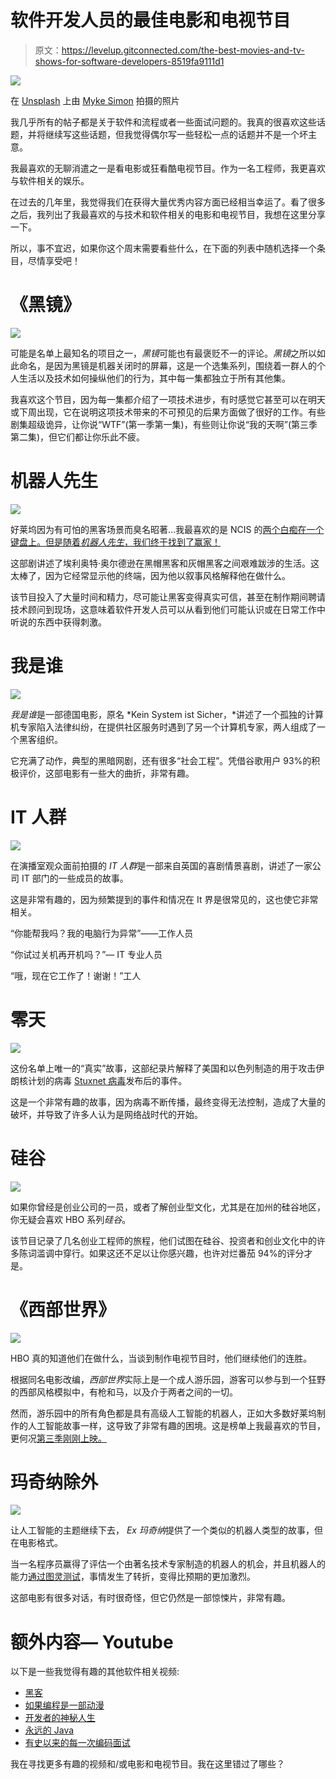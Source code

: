 # 软件开发人员的最佳电影和电视节目

> 原文：<https://levelup.gitconnected.com/the-best-movies-and-tv-shows-for-software-developers-8519fa9111d1>

![](img/1c88fff0d4fdeee2b7889c6ff2ea8998.png)

在 [Unsplash](https://unsplash.com/s/photos/movies?utm_source=unsplash&utm_medium=referral&utm_content=creditCopyText) 上由 [Myke Simon](https://unsplash.com/@myke_simon?utm_source=unsplash&utm_medium=referral&utm_content=creditCopyText) 拍摄的照片

我几乎所有的帖子都是关于软件和流程或者一些面试问题的。我真的很喜欢这些话题，并将继续写这些话题，但我觉得偶尔写一些轻松一点的话题并不是一个坏主意。

我最喜欢的无聊消遣之一是看电影或狂看酷电视节目。作为一名工程师，我更喜欢与软件相关的娱乐。

在过去的几年里，我觉得我们在获得大量优秀内容方面已经相当幸运了。看了很多之后，我列出了我最喜欢的与技术和软件相关的电影和电视节目，我想在这里分享一下。

所以，事不宜迟，如果你这个周末需要看些什么，在下面的列表中随机选择一个条目，尽情享受吧！

# 《黑镜》

![](img/efc111b20b35596b0b93d62858c70861.png)

可能是名单上最知名的项目之一，*黑镜*可能也有最褒贬不一的评论。*黑镜*之所以如此命名，是因为黑镜是机器关闭时的屏幕，这是一个选集系列，围绕着一群人的个人生活以及技术如何操纵他们的行为，其中每一集都独立于所有其他集。

我喜欢这个节目，因为每一集都介绍了一项技术进步，有时感觉它甚至可以在明天或下周出现，它在说明这项技术带来的不可预见的后果方面做了很好的工作。有些剧集超级诡异，让你说“WTF”(第一季第一集)，有些则让你说“我的天啊”(第三季第二集)，但它们都让你乐此不疲。

# 机器人先生

![](img/9785d9d541a819c2997a415d1a3e3190.png)

好莱坞因为有可怕的黑客场景而臭名昭著…我最喜欢的是 NCIS 的[两个白痴在一个键盘上。但是随着*机器人先生*，我们终于找到了赢家！](https://youtu.be/u8qgehH3kEQ)

这部剧讲述了埃利奥特·奥尔德逊在黑帽黑客和灰帽黑客之间艰难跋涉的生活。这太棒了，因为它经常显示他的终端，因为他以叙事风格解释他在做什么。

该节目投入了大量时间和精力，尽可能让黑客变得真实可信，甚至在制作期间聘请技术顾问到现场，这意味着软件开发人员可以从看到他们可能认识或在日常工作中听说的东西中获得刺激。

# 我是谁

![](img/82c730c0ee7a30b7e2e5a808045e3b76.png)

*我是谁*是一部德国电影，原名 *Kein System ist Sicher，*讲述了一个孤独的计算机专家陷入法律纠纷，在提供社区服务时遇到了另一个计算机专家，两人组成了一个黑客组织。

它充满了动作，典型的黑暗网剧，还有很多“社会工程”。凭借谷歌用户 93%的积极评价，这部电影有一些大的曲折，非常有趣。

# IT 人群

![](img/58ab9d1abae867619e29abe450e58126.png)

在演播室观众面前拍摄的 *IT 人群*是一部来自英国的喜剧情景喜剧，讲述了一家公司 IT 部门的一些成员的故事。

这是非常有趣的，因为频繁提到的事件和情况在 It 界是很常见的，这也使它非常相关。

“你能帮我吗？我的电脑行为异常”——工作人员

“你试过关机再开机吗？”— IT 专业人员

“哦，现在它工作了！谢谢！”工人

# 零天

![](img/c01963b1d15820f1557d046844564d99.png)

这份名单上唯一的“真实”故事，这部纪录片解释了美国和以色列制造的用于攻击伊朗核计划的病毒 [Stuxnet 病毒](https://en.wikipedia.org/wiki/Stuxnet)发布后的事件。

这是一个非常有趣的故事，因为病毒不断传播，最终变得无法控制，造成了大量的破坏，并导致了许多人认为是网络战时代的开始。

# 硅谷

![](img/d303740d556d882e7f933a7714709086.png)

如果你曾经是创业公司的一员，或者了解创业型文化，尤其是在加州的硅谷地区，你无疑会喜欢 HBO 系列*硅谷*。

该节目记录了几名创业工程师的旅程，他们试图在硅谷、投资者和创业文化中的许多陈词滥调中穿行。如果这还不足以让你感兴趣，也许对烂番茄 94%的评分才是。

# 《西部世界》

![](img/6e9f2bca8a9cacfb4942eb5d0d64939a.png)

HBO 真的知道他们在做什么，当谈到制作电视节目时，他们继续他们的连胜。

根据同名电影改编，*西部世界*实际上是一个成人游乐园，游客可以参与到一个狂野的西部风格模拟中，有枪和马，以及介于两者之间的一切。

然而，游乐园中的所有角色都是具有高级人工智能的机器人，正如大多数好莱坞制作的人工智能故事一样，这导致了非常有趣的困境。这是榜单上我最喜欢的节目，更何况[第三季刚刚上映。](https://www.nytimes.com/2020/03/12/arts/television/westworld-season-3-review.html)

# 玛奇纳除外

![](img/7727ae2ec41cd3a79c9fc9b25d7f65dd.png)

让人工智能的主题继续下去， *Ex 玛奇纳*提供了一个类似的机器人类型的故事，但在电影格式。

当一名程序员赢得了评估一个由著名技术专家制造的机器人的机会，并且机器人的能力[通过图灵测试](https://en.wikipedia.org/wiki/Turing_test)，事情发生了转折，变得比预期的更加激烈。

这部电影有很多对话，有时很奇怪，但它仍然是一部惊悚片，非常有趣。

# 额外内容— Youtube

以下是一些我觉得有趣的其他软件相关视频:

*   [黑客](https://www.youtube.com/watch?v=KEkrWRHCDQU)
*   [如果编程是一部动漫](https://www.youtube.com/watch?v=pKO9UjSeLew)
*   [开发者的神秘人生](https://www.youtube.com/watch?v=ocwnns57cYQ)
*   [永远的 Java](https://www.youtube.com/watch?v=RnqAXuLZlaE)
*   [有史以来的每一次编码面试](https://www.youtube.com/watch?v=wZR6QFE2m6o)

我在寻找更多有趣的视频和/或电影和电视节目。我在这里错过了哪些？